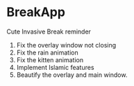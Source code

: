 # BreakApp
Cute Invasive Break reminder

1. Fix the overlay window not closing
2. Fix the rain animation
3. Fix the kitten animation
4. Implement Islamic features
5. Beautify the overlay and main window. 